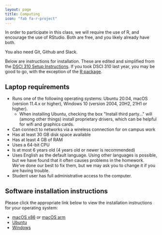 ```yaml
---
layout: page
title: Computing
icon: "fab fa-r-project"
---
```


In order to participate in this class, we will require the use of R, and encourage
the use of RStudio. Both are free, and you likely already have both. 

You also need Git, Github and Slack.

Below are instructions for installation. These are edited and simplified from the [DSCI 310 Setup Instructions](https://ubc-dsci.github.io/dsci-310-student/computer-setup.html). If you took DSCI 310 last year, you may be good to go, with the exception of the [R package](https://ubc-stat.github.io/stat-406-rpackage/).

## Laptop requirements

 - Runs one of the following operating systems: Ubuntu 20.04, macOS (version 11.4.x or higher), Windows 10 (version 2004, 20H2, 21H1 or higher).
    - When installing Ubuntu, checking the box "Install third party..." will (among other things) install proprietary drivers, which can be helpful for wifi and graphics cards.
- Can connect to networks via a wireless connection for on campus work
- Has at least 30 GB disk space available
- Has at least 4 GB of RAM
- Uses a 64-bit CPU
- Is at most 6 years old (4 years old or newer is recommended)
- Uses English as the default language. Using other languages is possible, but we have found that it often causes problems in the homework. We've done our best to fix them, but we may ask you to change it if you are having trouble.
- Student user has full administrative access to the computer.

## Software installation instructions

Please click the appropriate link below to view the installation instructions for your operating system:

- [macOS x86](mac_x86/) or [macOS arm](mac_arm/) 
- [Ubuntu](ubuntu/)
- [Windows](windows/)


